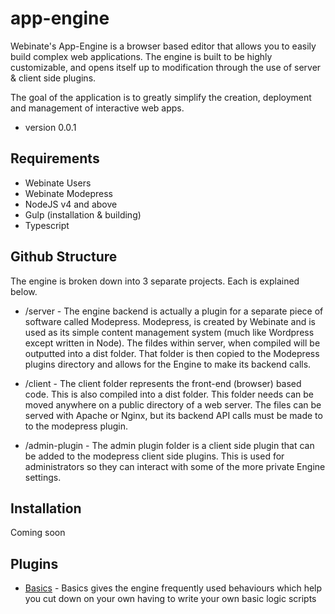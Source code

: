 # app-engine
Webinate's App-Engine is a browser based editor that allows you to easily build complex
web applications. The engine is built to be highly customizable, and opens itself up to modification
through the use of server & client side plugins.

The goal of the application is to greatly simplify the creation, deployment and management of
interactive web apps.

* version 0.0.1

## Requirements

* Webinate Users
* Webinate Modepress
* NodeJS v4 and above
* Gulp (installation & building)
* Typescript

## Github Structure

The engine is broken down into 3 separate projects. Each is explained below.

* /server - The engine backend is actually a plugin for a separate piece of software called Modepress.
Modepress, is created by Webinate and is used as its simple content management system (much like Wordpress except written in Node).
The fildes within server, when compiled will be outputted into a dist folder. That folder is then copied to
the Modepress plugins directory and allows for the Engine to make its backend calls.

* /client - The client folder represents the front-end (browser) based code. This is also compiled into
a dist folder. This folder needs can be moved anywhere on a public directory of a web server. The files
can be served with Apache or Nginx, but its backend API calls must be made to to the modepress plugin.

* /admin-plugin - The admin plugin folder is a client side plugin that can be added to the modepress
client side plugins. This is used for administrators so they can interact with some of the more private
Engine settings.

## Installation

Coming soon

## Plugins

* [Basics](https://github.com/MKHenson/en-basics) - Basics gives the engine frequently used behaviours
which help you cut down on your own having to write your own basic logic scripts